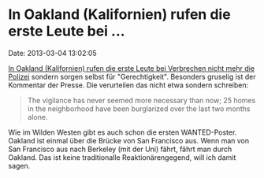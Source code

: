 In Oakland (Kalifornien) rufen die erste Leute bei \...
=======================================================

Date: 2013-03-04 13:02:05

[In Oakland (Kalifornien) rufen die erste Leute bei Verbrechen nicht
mehr die
Polizei](http://sanfrancisco.cbslocal.com/2013/02/26/arcadia-park-residents-policing-their-streets-as-they-lose-faith-in-opd/)
sondern sorgen selbst für \"Gerechtigkeit\". Besonders gruselig ist der
Kommentar der Presse. Die verurteilen das nicht etwa sondern schreiben:

> The vigilance has never seemed more necessary than now; 25 homes in
> the neighborhood have been burglarized over the last two months alone.

Wie im Wilden Westen gibt es auch schon die ersten WANTED-Poster.
Oakland ist einmal über die Brücke von San Francisco aus. Wenn man von
San Francisco aus nach Berkeley (mit der Uni) fährt, fährt man durch
Oakland. Das ist keine traditionalle Reaktionärengegend, will ich damit
sagen.

